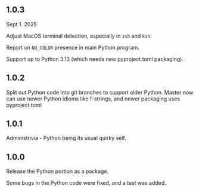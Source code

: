 1.0.3
-----

Sept 1. 2025

Adjust MacOS terminal detection, especially in `zsh` and `ksh`.

Report on `NO_COLOR` presence in main Python program.

Support up to Python 3.13 (which needs new pyproject.toml packaging).

1.0.2
-----

Split out Python code into git branches to support older Python.
Master now can use newer Python idioms like f-strings, and
newer packaging uses pyproject.toml


1.0.1
-----

Administrivia - Python being its usual quirky self.

1.0.0
-----

Release the Python portion as a package.

Some bugs in the Python code were fixed, and a test was added.
